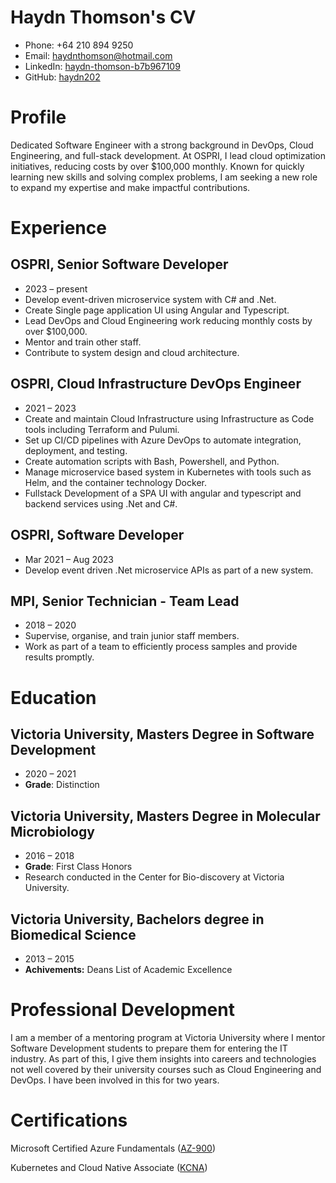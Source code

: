 # Haydn Thomson's CV

- Phone: +64 210 894 9250
- Email: [haydnthomson@hotmail.com](mailto:haydnthomson@hotmail.com)
- LinkedIn: [haydn-thomson-b7b967109](https://linkedin.com/in/haydn-thomson-b7b967109)
- GitHub: [haydn202](https://github.com/haydn202)


# Profile

Dedicated Software Engineer with a strong background in DevOps, Cloud Engineering, and full-stack development. At OSPRI, I lead cloud optimization initiatives, reducing costs by over \$100,000 monthly. Known for quickly learning new skills and solving complex problems, I am seeking a new role to expand my expertise and make impactful contributions.

# Experience

## OSPRI, Senior Software Developer

- 2023 – present
- Develop event-driven microservice system with C# and .Net.
- Create Single page application UI using Angular and Typescript.
- Lead DevOps and Cloud Engineering work reducing monthly costs by over \$100,000.
- Mentor and train other staff.
- Contribute to system design and cloud architecture.

## OSPRI, Cloud Infrastructure DevOps Engineer

- 2021 – 2023
- Create and maintain Cloud Infrastructure using Infrastructure as Code tools including Terraform and Pulumi.
- Set up CI/CD pipelines with Azure DevOps to automate integration, deployment, and testing.
- Create automation scripts with Bash, Powershell, and Python.
- Manage microservice based system in Kubernetes with tools such as Helm, and the container technology Docker.
- Fullstack Development of a SPA UI with angular and typescript and backend services using .Net and C#.

## OSPRI, Software Developer

- Mar 2021 – Aug 2023
- Develop event driven .Net microservice APIs as part of a new system.

## MPI, Senior Technician - Team Lead

- 2018 – 2020
- Supervise, organise, and train junior staff members.
- Work as part of a team to efficiently process samples and provide results promptly.

# Education

## Victoria University, Masters Degree in Software Development

- 2020 – 2021
- **Grade**: Distinction

## Victoria University, Masters Degree in Molecular Microbiology

- 2016 – 2018
- **Grade**: First Class Honors
- Research conducted in the Center for Bio-discovery at Victoria University.

## Victoria University, Bachelors degree in Biomedical Science

- 2013 – 2015
- **Achivements:** Deans List of Academic Excellence

# Professional Development

I am a member of a mentoring program at Victoria University where I mentor Software Development students to prepare them for entering the IT industry. As part of this, I give them insights into careers and technologies not well covered by their university courses such as Cloud Engineering and DevOps. I have been involved in this for two years.

# Certifications

Microsoft Certified Azure Fundamentals ([AZ-900](https://learn.microsoft.com/en-us/users/haydnthomson-6904/transcript/v0n2hmx59395k1d))

Kubernetes and Cloud Native Associate ([KCNA](https://www.credly.com/badges/932c300a-ba48-41fd-8bd4-32938e1d4f5b/linked_in_profile))

